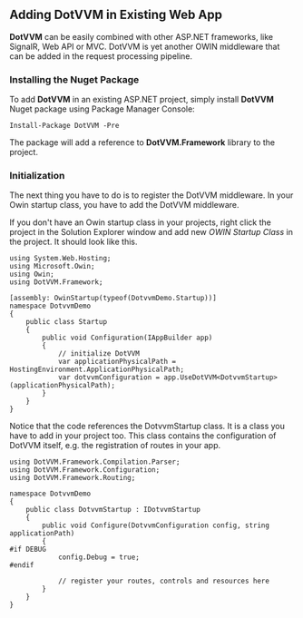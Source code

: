 ## Adding DotVVM in Existing Web App

**DotVVM** can be easily combined with other ASP.NET frameworks, like SignalR, Web API or MVC. 
DotVVM is yet another OWIN middleware that can be added in the request processing pipeline.


### Installing the Nuget Package

To add **DotVVM** in an existing ASP.NET project, simply install **DotVVM** Nuget package using Package Manager Console:

    Install-Package DotVVM -Pre

The package will add a reference to **DotVVM.Framework** library to the project.

### Initialization

The next thing you have to do is to register the DotVVM middleware. In your Owin startup class, you have to add the 
DotVVM middleware. 

If you don't have an Owin startup class in your projects, right click the project in the Solution Explorer window and 
add new _OWIN Startup Class_ in the project. It should look like this. 

```CSHARP
using System.Web.Hosting;
using Microsoft.Owin;
using Owin;
using DotVVM.Framework;
    
[assembly: OwinStartup(typeof(DotvvmDemo.Startup))]
namespace DotvvmDemo
{
    public class Startup
    {
        public void Configuration(IAppBuilder app)
        {
            // initialize DotVVM
            var applicationPhysicalPath = HostingEnvironment.ApplicationPhysicalPath;
            var dotvvmConfiguration = app.UseDotVVM<DotvvmStartup>(applicationPhysicalPath);    
        }
    }
}
```

Notice that the code references the DotvvmStartup class. It is a class you have to add in your project too. 
This class contains the configuration of DotVVM itself, e.g. the registration of routes in your app.

```CSHARP
using DotVVM.Framework.Compilation.Parser;
using DotVVM.Framework.Configuration;
using DotVVM.Framework.Routing;

namespace DotvvmDemo
{
    public class DotvvmStartup : IDotvvmStartup
    {
        public void Configure(DotvvmConfiguration config, string applicationPath)
        {
#if DEBUG
            config.Debug = true;
#endif

            // register your routes, controls and resources here
        }        
    }
}
```
